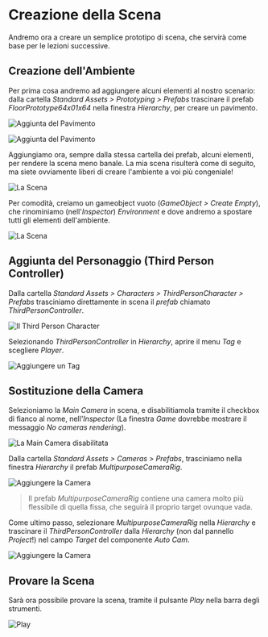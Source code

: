 # Creazione della Scena

Andremo ora a creare un semplice prototipo di scena, che servirà come base per le lezioni successive.

## Creazione dell'Ambiente

Per prima cosa andremo ad aggiungere alcuni elementi al nostro scenario: dalla cartella _Standard Assets > Prototyping > Prefabs_ trascinare il prefab _FloorPrototype64x01x64_ nella finestra _Hierarchy_, per creare un pavimento.

![Aggiunta del Pavimento](../../images/lesson01/pic05_floor_creation_01.png "Aggiunta del Pavimento")

![Aggiunta del Pavimento](../../images/lesson01/pic06_floor_creation_02.png "Aggiunta del Pavimento")

Aggiungiamo ora, sempre dalla stessa cartella dei prefab, alcuni elementi, per rendere la scena meno banale. La mia scena risulterà come di seguito, ma siete ovviamente liberi di creare l'ambiente a voi più congeniale!

![La Scena](../../images/lesson01/pic07_scene.png "La Scena")

Per comodità, creiamo un gameobject vuoto (_GameObject > Create Empty_), che rinominiamo (nell'_Inspector_) _Environment_ e dove andremo a spostare tutti gli elementi dell'ambiente.

![La Scena](../../images/lesson01/pic08_scene_grouped.png "La Scena")

## Aggiunta del Personaggio (Third Person Controller)

Dalla cartella _Standard Assets > Characters > ThirdPersonCharacter > Prefabs_ trasciniamo direttamente in scena il _prefab_ chiamato _ThirdPersonController_.

![Il Third Person Character](../../images/lesson01/pic09_character.png "Il Third Person Character")

Selezionando _ThirdPersonController_ in _Hierarchy_, aprire il menu _Tag_ e scegliere _Player_.

![Aggiungere un Tag](../../images/lesson01/pic20_add_tag.png "Aggiungere un Tag")


## Sostituzione della Camera

Selezioniamo la _Main Camera_ in scena, e disabilitiamola tramite il checkbox di fianco al nome, nell'_Inspector_ (La finestra _Game_ dovrebbe mostrare il messaggio _No cameras rendering_).

![La Main Camera disabilitata](../../images/lesson01/pic10_disable_camera.png "La Main Camera disabilitata")

Dalla cartella _Standard Assets > Cameras > Prefabs_, trasciniamo nella finestra _Hierarchy_ il prefab _MultipurposeCameraRig_.

![Aggiungere la Camera](../../images/lesson01/pic11_add_camera.png "Aggiungere la Camera")

> Il prefab _MultipurposeCameraRig_ contiene una camera molto più flessibile di quella fissa, che seguirà il proprio target ovunque vada.

Come ultimo passo, selezionare _MultipurposeCameraRig_ nella _Hierarchy_ e trascinare il _ThirdPersonController_ dalla _Hierarchy_ (non dal pannello _Project_!) nel campo _Target_ del componente _Auto Cam_.

![Aggiungere la Camera](../../images/lesson01/pic12_add_target.png "Aggiungere la Camera")

## Provare la Scena

Sarà ora possibile provare la scena, tramite il pulsante _Play_ nella barra degli strumenti.

![Play](../../images/lesson01/pic13_play_scene.png "Play")
